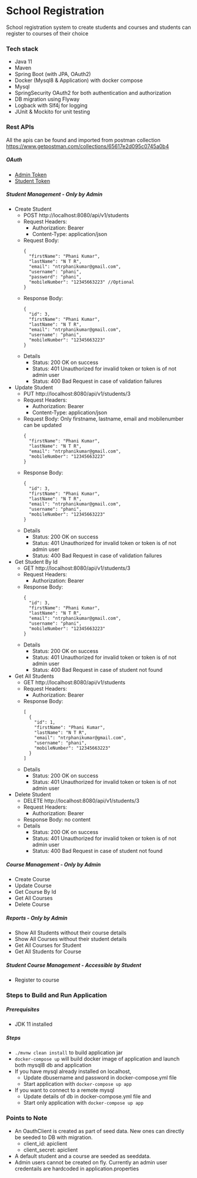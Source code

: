 # School Registration
School registration system to create students and courses and students can register to courses of their choice

### Tech stack
* Java 11
* Maven
* Spring Boot (with JPA, OAuth2)
* Docker (Mysql8 & Application) with docker compose
* Mysql
* SpringSecurity OAuth2 for both authentication and authorization
* DB migration using Flyway
* Logback with Slf4j for logging
* JUnit & Mockito for unit testing

### Rest APIs
All the apis can be found and imported from postman collection
https://www.getpostman.com/collections/65617e2d095c0745a0b4
##### OAuth
* [Admin Token](https://github.com/ntrphanikumar/schoolregisration/tree/master/apispec/oAuth/AdminToken.md)
* [Student Token](https://github.com/ntrphanikumar/schoolregisration/tree/master/apispec/oAuth/StudentToken.md)
##### Student Management - Only by Admin
* Create Student
  * POST http://localhost:8080/api/v1/students
  * Request Headers:
    * Authorization: Bearer <adminoauthtoken>
    * Content-Type: application/json
  * Request Body:
    ```
    {
      "firstName": "Phani Kumar",
      "lastName": "N T R",
      "email": "ntrphanikumar@gmail.com",
      "username": "phani",
      "password": "phani",
      "mobileNumber": "12345663223" //Optional
    }
    ```
  * Response Body:
    ```
    {
      "id": 3,
      "firstName": "Phani Kumar",
      "lastName": "N T R",
      "email": "ntrphanikumar@gmail.com",
      "username": "phani",
      "mobileNumber": "12345663223"
    }
    ```
  * Details
    * Status: 200 OK on success
    * Status: 401 Unauthorized for invalid token or token is of not admin user
    * Status: 400 Bad Request in case of validation failures
* Update Student
  * PUT http://localhost:8080/api/v1/students/3
  * Request Headers:
    * Authorization: Bearer <adminoauthtoken>
    * Content-Type: application/json
  * Request Body: Only firstname, lastname, email and mobilenumber can be updated
    ```
    {
      "firstName": "Phani Kumar",
      "lastName": "N T R",
      "email": "ntrphanikumar@gmail.com",
      "mobileNumber": "12345663223"
    }
    ```
  * Response Body:
    ```
    {
      "id": 3,
      "firstName": "Phani Kumar",
      "lastName": "N T R",
      "email": "ntrphanikumar@gmail.com",
      "username": "phani",
      "mobileNumber": "12345663223"
    }
    ```
  * Details
    * Status: 200 OK on success
    * Status: 401 Unauthorized for invalid token or token is of not admin user
    * Status: 400 Bad Request in case of validation failures
* Get Student By Id
  * GET http://localhost:8080/api/v1/students/3
  * Request Headers:
    * Authorization: Bearer <adminoauthtoken>
  * Response Body:
    ```
    {
      "id": 3,
      "firstName": "Phani Kumar",
      "lastName": "N T R",
      "email": "ntrphanikumar@gmail.com",
      "username": "phani",
      "mobileNumber": "12345663223"
    }
    ```
  * Details
    * Status: 200 OK on success
    * Status: 401 Unauthorized for invalid token or token is of not admin user
    * Status: 400 Bad Request in case of student not found
* Get All Students
  * GET http://localhost:8080/api/v1/students
  * Request Headers:
    * Authorization: Bearer <adminoauthtoken>
  * Response Body:
    ```
    [
      {
        "id": 1,
        "firstName": "Phani Kumar",
        "lastName": "N T R",
        "email": "ntrphanikumar@gmail.com",
        "username": "phani",
        "mobileNumber": "12345663223"
      }
    ]
    ```
  * Details
    * Status: 200 OK on success
    * Status: 401 Unauthorized for invalid token or token is of not admin user
* Delete Student
  * DELETE http://localhost:8080/api/v1/students/3
  * Request Headers:
    * Authorization: Bearer <adminoauthtoken>
  * Response Body: no content
  * Details
    * Status: 200 OK on success
    * Status: 401 Unauthorized for invalid token or token is of not admin user
    * Status: 400 Bad Request in case of student not found
##### Course Management - Only by Admin
* Create Course
* Update Course
* Get Course By Id
* Get All Courses
* Delete Course
##### Reports - Only by Admin
* Show All Students without their course details
* Show All Courses without their student details
* Get All Courses for Student
* Get All Students for Course
##### Student Course Management - Accessible by Student
* Register to course

### Steps to Build and Run Application
##### Prerequisites
* JDK 11 installed
##### Steps
* ``./mvnw clean install`` to build application jar
* ``docker-compose up`` will build docker image of application and launch both mysql8 db and application
* If you have mysql already installed on localhost, 
  * Update dbusername and password in docker-compose.yml file
  * Start application with ``docker-compose up app``
* If you want to connect to a remote mysql
  * Update details of db in docker-compose.yml file and
  * Start only application with ``docker-compose up app``


### Points to Note
* An OauthClient is created as part of seed data. New ones can directly be seeded to DB with migration.
  * client_id: apiclient
  * client_secret: apiclient
* A default student and a course are seeded as seeddata.
* Admin users cannot be created on fly. Currently an admin user credentails are hardcoded in application.properties
